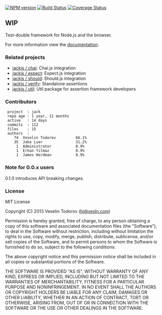 [![NPM version](https://badge.fury.io/js/jack.png)](http://badge.fury.io/js/jack)
[![Build Status](https://secure.travis-ci.org/jackjs/jack.png)](http://travis-ci.org/jackjs/jack)
[![Coverage Status](https://coveralls.io/repos/jackjs/jack/badge.png?branch=master)](https://coveralls.io/r/jackjs/jack?branch=master)

## WIP

Test-double framework for Node.js and the browser.

For more information view the [documentation](http://jackjs.com).

### Related projects

- [jackjs / chai](http://github.com/jackjs/jack-chai): Chai.js integration
- [jackjs / expect](http://github.com/jackjs/jack-expect): Expect.js integration
- [jackjs / should](http://github.com/jackjs/jack-should): Should.js integration
- [jackjs / verify](http://github.com/jackjs/jack-verify): Standalone assertions
- [jackjs / util](http://github.com/jackjs/jack-util): Util package for assertion framework developers

### Contributors

```
 project  : jack
 repo age : 1 year, 11 months
 active   : 14 days
 commits  : 112
 files    : 15
 authors  :
    74  Veselin Todorov         66.1%
    35  Jake Luer               31.2%
     1  Administrator           0.9%
     1  Erkan Yilmaz            0.9%
     1  James Herdman           0.9%
```

### Note for 0.0.x users

0.1.0 introduces API breaking changes.

### License

MIT License

Copyright (C) 2013 Veselin Todorov (hi@vesln.com)

Permission is hereby granted, free of charge, to any person obtaining a copy of this software and associated
documentation files (the "Software"), to deal in the Software without restriction, including without limitation the rights
to use, copy, modify, merge, publish, distribute, sublicense, and/or sell copies of the Software, and to permit
persons to whom the Software is furnished to do so, subject to the following conditions:

The above copyright notice and this permission notice shall be included in all copies or substantial
portions of the Software.

THE SOFTWARE IS PROVIDED "AS IS", WITHOUT WARRANTY OF ANY KIND, EXPRESS OR IMPLIED, INCLUDING BUT NOT LIMITED TO
THE WARRANTIES OF MERCHANTABILITY, FITNESS FOR A PARTICULAR PURPOSE AND NONINFRINGEMENT. IN NO EVENT SHALL THE
AUTHORS OR COPYRIGHT HOLDERS BE LIABLE FOR ANY CLAIM, DAMAGES OR OTHER LIABILITY, WHETHER IN AN ACTION OF CONTRACT,
TORT OR OTHERWISE, ARISING FROM, OUT OF OR IN CONNECTION WITH THE SOFTWARE OR THE USE OR OTHER DEALINGS IN THE SOFTWARE.
